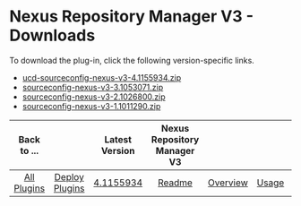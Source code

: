 
# Nexus Repository Manager V3 - Downloads

To download the plug-in, click the following version-specific links.

- [ucd-sourceconfig-nexus-v3-4.1155934.zip](https://raw.githubusercontent.com/UrbanCode/IBM-UCD-PLUGINS/main/files/sourceconfig-nexus-v3/ucd-sourceconfig-nexus-v3-4.1155934.zip)
- [sourceconfig-nexus-v3-3.1053071.zip](https://raw.githubusercontent.com/UrbanCode/IBM-UCD-PLUGINS/main/files/sourceconfig-nexus-v3/sourceconfig-nexus-v3-3.1053071.zip)
- [sourceconfig-nexus-v3-2.1026800.zip](https://raw.githubusercontent.com/UrbanCode/IBM-UCD-PLUGINS/main/files/sourceconfig-nexus-v3/sourceconfig-nexus-v3-2.1026800.zip)
- [sourceconfig-nexus-v3-1.1011290.zip](https://raw.githubusercontent.com/UrbanCode/IBM-UCD-PLUGINS/main/files/sourceconfig-nexus-v3/sourceconfig-nexus-v3-1.1011290.zip)

|Back to ...||Latest Version|Nexus Repository Manager V3 ||||
| :---: | :---: | :---: | :---: | :---: | :---: | :---: |
|[All Plugins](../../index.md)|[Deploy Plugins](../README.md)|[4.1155934](https://raw.githubusercontent.com/UrbanCode/IBM-UCD-PLUGINS/main/files/sourceconfig-nexus-v3/ucd-sourceconfig-nexus-v3-4.1155934.zip)|[Readme](README.md)|[Overview](overview.md)|[Usage](usage.md)|[Steps](steps.md)|
